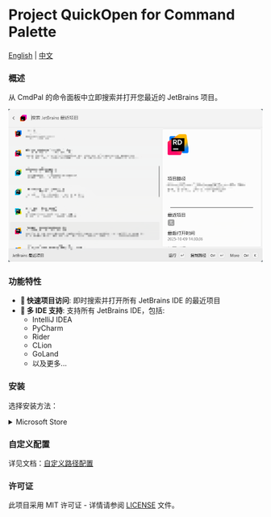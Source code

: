 # Project QuickOpen for Command Palette

[English](README.md) | [中文](README_zh.md)

### 概述

从 CmdPal 的命令面板中立即搜索并打开您最近的 JetBrains 项目。

![Example.png](images/Example.png)

### 功能特性

- **🚀 快速项目访问**: 即时搜索并打开所有 JetBrains IDE 的最近项目
- **🎯 多 IDE 支持**: 支持所有 JetBrains IDE，包括:
  - IntelliJ IDEA
  - PyCharm
  - Rider
  - CLion
  - GoLand
  - 以及更多...

### 安装

选择安装方法：

<details>
<summary>Microsoft Store</summary>
<p>
  <a style="text-decoration:none" href="https://apps.microsoft.com/detail/9P7QFVGV9XZB">
    <picture>
      <source media="(prefers-color-scheme: light)" srcset="https://github.com/microsoft/PowerToys/blob/main/doc/images/readme/StoreBadge-dark.png?raw=true" width="148" />
      <img src="https://github.com/microsoft/PowerToys/blob/main/doc/images/readme/StoreBadge-light.png?raw=true" width="148" />
  </picture></a>
</p>
</details>

### 自定义配置

详见文档：[自定义路径配置](doc/CustomConfiguration_zh.md)

### 许可证

此项目采用 MIT 许可证 - 详情请参阅 [LICENSE](LICENSE) 文件。
